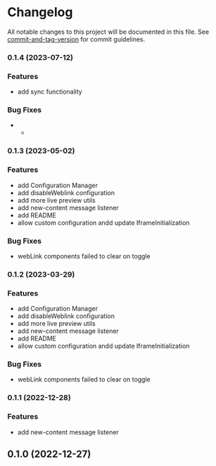 # Changelog

All notable changes to this project will be documented in this file. See [commit-and-tag-version](https://github.com/absolute-version/commit-and-tag-version) for commit guidelines.

### 0.1.4 (2023-07-12)


### Features

* add sync functionality


### Bug Fixes

* -

### 0.1.3 (2023-05-02)


### Features

* add Configuration Manager
* add disableWeblink configuration
* add more live preview utils
* add new-content message listener
* add README
* allow custom configuration andd update IframeInitialization


### Bug Fixes

* webLink components failed to clear on toggle

### 0.1.2 (2023-03-29)


### Features

* add Configuration Manager
* add disableWeblink configuration
* add more live preview utils
* add new-content message listener
* add README
* allow custom configuration andd update IframeInitialization


### Bug Fixes

* webLink components failed to clear on toggle

### 0.1.1 (2022-12-28)


### Features

* add new-content message listener

## 0.1.0 (2022-12-27)
